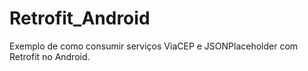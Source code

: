 # Retrofit_Android
Exemplo de como consumir serviços ViaCEP e JSONPlaceholder com Retrofit no Android.
